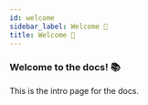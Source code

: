 ```yaml
---
id: welcome
sidebar_label: Welcome 👋
title: Welcome 👋
---
```


### Welcome to the docs! 📚

This is the intro page for the docs.
